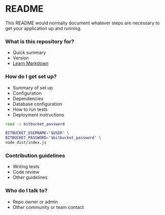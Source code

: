 # README #

This README would normally document whatever steps are necessary to get your application up and running.

### What is this repository for? ###

* Quick summary
* Version
* [Learn Markdown](https://bitbucket.org/tutorials/markdowndemo)

### How do I get set up? ###

* Summary of set up
* Configuration
* Dependencies
* Database configuration
* How to run tests
* Deployment instructions


```bash
read -s bitbucket_password

BITBUCKET_USERNAME="$USER" \
BITBUCKET_PASSWORD="$bitbucket_password" \
node dist/index.js
```

### Contribution guidelines ###

* Writing tests
* Code review
* Other guidelines

### Who do I talk to? ###

* Repo owner or admin
* Other community or team contact